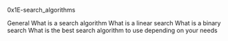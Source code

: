 0x1E-search_algorithms

General
What is a search algorithm
What is a linear search
What is a binary search
What is the best search algorithm to use depending on your needs
